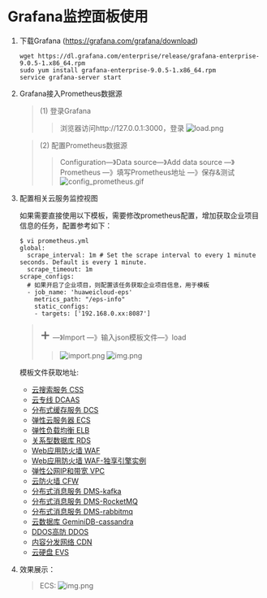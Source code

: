 # Grafana监控面板使用
1. 下载Grafana (https://grafana.com/grafana/download)
   ```
   wget https://dl.grafana.com/enterprise/release/grafana-enterprise-9.0.5-1.x86_64.rpm
   sudo yum install grafana-enterprise-9.0.5-1.x86_64.rpm
   service grafana-server start
   ```
2. Grafana接入Prometheus数据源
   >(1) 登录Grafana
   >> 浏览器访问http://127.0.0.1:3000，登录
   >> ![load.png](pic/login.jpg)
   
   >(2) 配置Prometheus数据源
   >> Configuration—》Data source—》Add data source —》Prometheus —》填写Prometheus地址 —》保存&测试
   >> ![config_prometheus.gif](pic/config_prometheus.gif)
3. 配置相关云服务监控视图

   如果需要直接使用以下模板，需要修改prometheus配置，增加获取企业项目信息的任务，配置参考如下：
   ```
   $ vi prometheus.yml
   global:
     scrape_interval: 1m # Set the scrape interval to every 1 minute seconds. Default is every 1 minute.
     scrape_timeout: 1m
   scrape_configs:
     # 如果开启了企业项目，则配置该任务获取企业项目信息，用于模板
     - job_name: 'huaweicloud-eps'
       metrics_path: "/eps-info"
       static_configs:
       - targets: ['192.168.0.xx:8087']
   ```
   ><font size=6>+</font> —》Import —》输入json模板文件—》load
   >> ![import.png](pic/import.jpg)
   >> ![img.png](pic/load.jpg)
   
   模板文件获取地址: 
   + [云搜索服务 CSS](templates/css(es)_dashboard_template.json)
   + [云专线 DCAAS](templates/dcaas_dashboard_template.json)
   + [分布式缓存服务 DCS](templates/dcs_dashboard_template.json)
   + [弹性云服务器 ECS](templates/ecs_dashboard_template.json)
   + [弹性负载均衡 ELB](templates/elb_dashboard_template.json)
   + [关系型数据库 RDS](templates/rds_dashboard_template.json)
   + [Web应用防火墙 WAF](templates/waf_dashboard_template.json)
   + [Web应用防火墙 WAF-独享引擎实例](templates/waf_premium_instance_dashboard_template.json)
   + [弹性公网IP和带宽 VPC](templates/vpc_dashboard_template.json)
   + [云防火墙 CFW](templates/cfw_dashboard_template.json)
   + [分布式消息服务 DMS-kafka](templates/dms(Kafka)_dashboard_template.json)
   + [分布式消息服务 DMS-RocketMQ](templates/dms_RocketMQ_dashboard_template.json)
   + [分布式消息服务 DMS-rabbitmq](templates/dms_rabbitmq-dashboard_template.json)
   + [云数据库 GeminiDB-cassandra](templates/nosql_cassandra_dashboard_template.json)
   + [DDOS高防 DDOS](templates/ddos_dashboard_template.json)
   + [内容分发网络 CDN](templates/cdn_dashboard_template.json)
   + [云硬盘 EVS](templates/evs_dashboard_template.json)
4. 效果展示：
   >ECS:
   > ![img.png](pic/ecs.jpg)
   